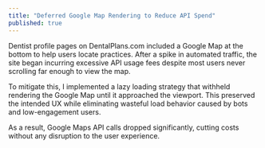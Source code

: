 ```yaml
---
title: "Deferred Google Map Rendering to Reduce API Spend"
published: true
---
```


Dentist profile pages on DentalPlans.com included a Google Map at the bottom to help users locate practices. After a spike in automated traffic, the site began incurring excessive API usage fees despite most users never scrolling far enough to view the map.

To mitigate this, I implemented a lazy loading strategy that withheld rendering the Google Map until it approached the viewport. This preserved the intended UX while eliminating wasteful load behavior caused by bots and low-engagement users.

As a result, Google Maps API calls dropped significantly, cutting costs without any disruption to the user experience.
